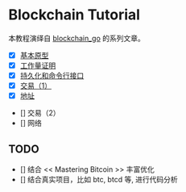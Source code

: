 Blockchain Tutorial
===================

本教程演绎自 [blockchain_go](https://github.com/Jeiwan/blockchain_go) 的系列文章。

- [x] [基本原型](part-1/part-1-basic-prototype.md)
- [x] [工作量证明](part-2/part-2-proof-of-work.md)
- [x] [持久化和命令行接口](part-3/part-3-persistence-and-cli.md)
- [x] [交易（1）](part-4-transactions-1.md)
- [x] [地址](part-5-address.md)
- [] 交易（2）
- [] 网络

## TODO

- [] 结合 << Mastering Bitcoin >> 丰富优化
- [] 结合真实项目，比如 btc, btcd 等, 进行代码分析

